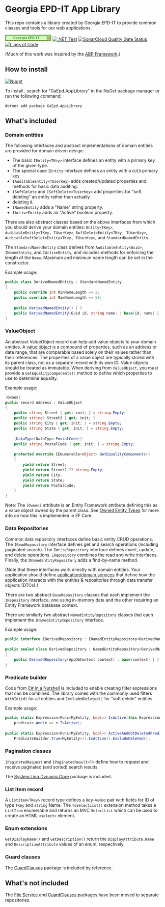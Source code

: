 # Georgia EPD-IT App Library

This repo contains a library created by Georgia EPD-IT to provide common classes and tools for our web applications.

[![Georgia EPD-IT](https://raw.githubusercontent.com/gaepdit/gaepd-brand/main/blinkies/blinkies.cafe-gaepdit.gif)](https://github.com/gaepdit)
[![.NET Test](https://github.com/gaepdit/app-library/actions/workflows/dotnet.yml/badge.svg)](https://github.com/gaepdit/app-library/actions/workflows/dotnet.yml)
[![SonarCloud Quality Gate Status](https://sonarcloud.io/api/project_badges/measure?project=gaepdit_app-library&metric=alert_status)](https://sonarcloud.io/summary/new_code?id=gaepdit_app-library)
[![Lines of Code](https://sonarcloud.io/api/project_badges/measure?project=gaepdit_app-library&metric=ncloc)](https://sonarcloud.io/summary/new_code?id=gaepdit_app-library)

(Much of this work was inspired by the [ABP Framework](https://abp.io/).)

## How to install

[![Nuget](https://img.shields.io/nuget/v/GaEpd.AppLibrary)](https://www.nuget.org/packages/GaEpd.AppLibrary)

To install , search for "GaEpd.AppLibrary" in the NuGet package manager or run the following command:

`dotnet add package GaEpd.AppLibrary`

## What's included

### Domain entities

The following interfaces and abstract implementations of domain entities are provided for domain driven design:

* The basic `IEntity<TKey>` interface defines an entity with a primary key of the given type.
* The special case `IEntity` interface defines an entity with a `GUID` primary key.
* `IAuditableEntity<TUserKey>` adds created/updated properties and methods for basic data auditing.
* `ISoftDelete` and `ISoftDelete<TUserKey>` add properties for "soft deleting" an entity rather than actually
* deleting it.
* `INamedEntity` adds a "Name" string property.
* `IActiveEntity` adds an "Active" boolean property.

There are also abstract classes based on the above interfaces from which you should derive your domain
entities: `Entity<TKey>`, `AuditableEntity<TKey, TUserKey>`, `SoftDeleteEntity<TKey, TUserKey>`,
`AuditableSoftDeleteEntity<TKey, TUserKey>`, and `StandardNamedEntity`.

The `StandardNamedEntity` class derives from `AuditableEntity<Guid>`, `INamedEntity`, and `IActiveEntity`, and includes
methods for enforcing the length of the `Name`. Maximum and minimum name length can be set in the constructor.

Example usage:

```csharp
public class DerivedNamedEntity : StandardNamedEntity
{
    public override int MinNameLength => 2;
    public override int MaxNameLength => 50;

    public DerivedNamedEntity() { }
    public DerivedNamedEntity(Guid id, string name) : base(id, name) { }
}
```

### ValueObject

An abstract ValueObject record can help add value objects to your domain entities.
A [value object](https://www.martinfowler.com/bliki/ValueObject.html) is a compound of properties, such as an address or
date range, that are comparable based solely on their values rather than their references. The properties of a value
object are typically stored with its parent class, not as a separate record with its own ID. Value objects should be
treated as immutable. When deriving from `ValueObject`, you must provide a `GetEqualityComponents()` method to define
which properties to use to determine equality.

Example usage:

```csharp
[Owned]
public record Address : ValueObject
{
    public string Street { get; init; } = string.Empty;
    public string? Street2 { get; init; }
    public string City { get; init; } = string.Empty;
    public string State { get; init; } = string.Empty;

    [DataType(DataType.PostalCode)]
    public string PostalCode { get; init; } = string.Empty;

    protected override IEnumerable<object> GetEqualityComponents()
    {
        yield return Street;
        yield return Street2 ?? string.Empty;
        yield return City;
        yield return State;
        yield return PostalCode;
    }
}
```

Note: The `[Owned]` attribute is an Entity Framework attribute defining this as a value object owned by the parent
class. See [Owned Entity Types](https://learn.microsoft.com/en-us/ef/core/modeling/owned-entities) for more info on how
this is implemented in EF Core.

### Data Repositories

Common data repository interfaces define basic entity CRUD operations. The `IReadRepository` interface defines get and
search operations (including paginated search). The `IWriteRepository` interface defines insert, update, and delete
operations. `IRepository` combines the read and write interfaces. Finally, the `INamedEntityRepository` adds a
find-by-name method.

(Note that these interfaces work directly with domain entities. Your application should
define [application/domain services](https://docs.abp.io/en/abp/latest/Domain-Services#application-services-vs-domain-services)
that define how the application interacts with the entities & repositories through data transfer objects (DTOs).)

There are two abstract `BaseRepository` classes that each implement the `IRepository` interface, one using in-memory
data and the other requiring an Entity Framework database context.

There are similarly two abstract `NamedEntityRepository` classes that each implement the `INamedEntityRepository`
interface.

Example usage:

```csharp
public interface IDerivedRepository : INamedEntityRepository<DerivedNamedEntity> { }

public sealed class DerivedRepository : NamedEntityRepository<DerivedNamedEntity, AppDbContext>, IDerivedRepository
{
    public DerivedRepository(AppDbContext context) : base(context) { }
}

```

### Predicate builder

Code from [C# in a Nutshell](https://www.albahari.com/nutshell/predicatebuilder.aspx) is included to enable creating
filter expressions that can be combined. The library comes with the commonly used filters `WithId(id)` for all entities
and `ExcludedDeleted()` for "soft delete" entities.

Example usage:

```csharp
public static Expression<Func<MyEntity, bool>> IsActive(this Expression<Func<MyEntity, bool>> predicate) =>
    predicate.And(e => e.IsActive);

public static Expression<Func<MyEntity, bool>> ActiveAndNotDeletedPredicate() =>
    PredicateBuilder.True<MyEntity>().IsActive().ExcludeDeleted();
```

### Pagination classes

`IPaginatedRequest` and `IPaginatedResult<T>` define how to request and receive paginated (and sorted) search results.

The [System.Linq.Dynamic.Core](https://github.com/zzzprojects/System.Linq.Dynamic.Core) package is included.

### List Item record

A `ListItem<TKey>` record type defines a key-value pair with fields for ID of type `TKey` and `string` Name.
The `ToSelectList()` extension method takes a `ListItem` enumerable and returns an MVC `SelectList` which can be used to
create an HTML `<select>` element.

### Enum extensions

`GetDisplayName()` and `GetDescription()` return the `DisplayAttribute.Name` and `DescriptionAttribute` values of an
enum, respectively.

### Guard clauses

The [GuardClauses](https://github.com/gaepdit/guard-clauses) package is included by reference.

## What's not included

The [File Service](https://github.com/gaepdit/file-service) and [GuardClauses](https://github.com/gaepdit/guard-clauses)
packages have been moved to separate repositories.
